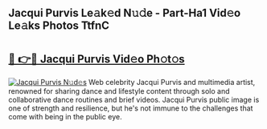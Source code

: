 ## Jacqui Purvis Le𝚊k𝚎d N𝚞𝚍e - Part-Ha1 Vid𝚎o Le𝚊ks Photos TtfnC

# <h2><a href="http://fbb97r4.evod.top/?m=Jacqui+Purvis">🔗 👉🔴 Jacqui Purvis Vid𝚎o Ph𝚘t𝚘s</a></h2>

[![Jacqui Purvis N𝚞d𝚎s](https://i.imgur.com/8V9OHl7.gif)](http://fbb97r4.evod.top/?m=Jacqui+Purvis)
Web celebrity Jacqui Purvis and multimedia artist, renowned for sharing dance and lifestyle content through solo and collaborative dance routines and brief videos. Jacqui Purvis public image is one of strength and resilience, but he's not immune to the challenges that come with being in the public eye. 
